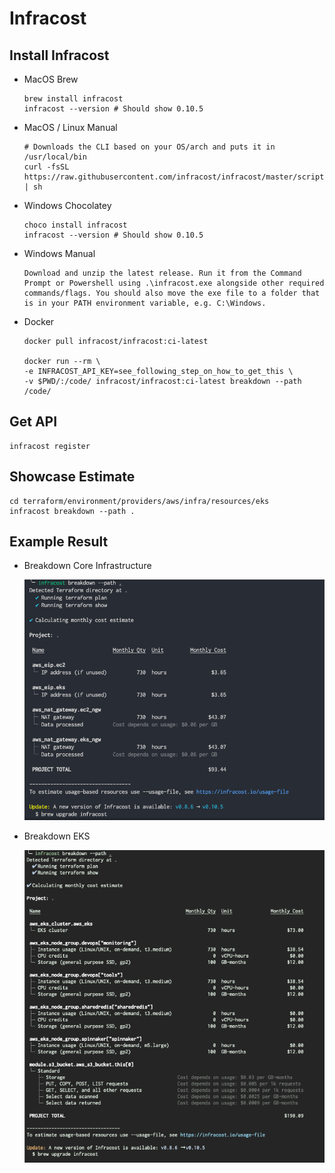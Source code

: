 # Infracost

## Install Infracost
- MacOS Brew
  ```
  brew install infracost
  infracost --version # Should show 0.10.5
  ```
- MacOS / Linux Manual
  ```
  # Downloads the CLI based on your OS/arch and puts it in /usr/local/bin
  curl -fsSL https://raw.githubusercontent.com/infracost/infracost/master/scripts/install.sh> | sh
  ```
- Windows Chocolatey
  ```
  choco install infracost
  infracost --version # Should show 0.10.5
  ```
- Windows Manual
  ```
  Download and unzip the latest release. Run it from the Command Prompt or Powershell using .\infracost.exe alongside other required commands/flags. You should also move the exe file to a folder that is in your PATH environment variable, e.g. C:\Windows.
  ```
- Docker
  ```
  docker pull infracost/infracost:ci-latest

  docker run --rm \
  -e INFRACOST_API_KEY=see_following_step_on_how_to_get_this \
  -v $PWD/:/code/ infracost/infracost:ci-latest breakdown --path /code/
  ```

## Get API
```
infracost register
```

## Showcase Estimate
```
cd terraform/environment/providers/aws/infra/resources/eks
infracost breakdown --path .
```

## Example Result

- Breakdown Core Infrastructure

  ![Core Infra](breakdown-core.png)

- Breakdown EKS

  ![EKS](breakdown-eks.png)
